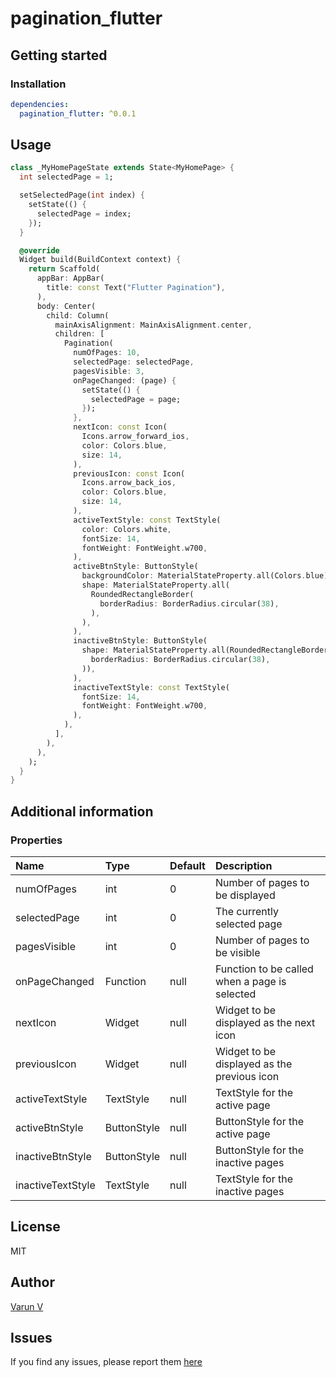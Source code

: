 # pagination_flutter

## Getting started

### Installation
```yaml
dependencies:
  pagination_flutter: ^0.0.1
```

## Usage

```dart
class _MyHomePageState extends State<MyHomePage> {
  int selectedPage = 1;

  setSelectedPage(int index) {
    setState(() {
      selectedPage = index;
    });
  }

  @override
  Widget build(BuildContext context) {
    return Scaffold(
      appBar: AppBar(
        title: const Text("Flutter Pagination"),
      ),
      body: Center(
        child: Column(
          mainAxisAlignment: MainAxisAlignment.center,
          children: [
            Pagination(
              numOfPages: 10,
              selectedPage: selectedPage,
              pagesVisible: 3,
              onPageChanged: (page) {
                setState(() {
                  selectedPage = page;
                });
              },
              nextIcon: const Icon(
                Icons.arrow_forward_ios,
                color: Colors.blue,
                size: 14,
              ),
              previousIcon: const Icon(
                Icons.arrow_back_ios,
                color: Colors.blue,
                size: 14,
              ),
              activeTextStyle: const TextStyle(
                color: Colors.white,
                fontSize: 14,
                fontWeight: FontWeight.w700,
              ),
              activeBtnStyle: ButtonStyle(
                backgroundColor: MaterialStateProperty.all(Colors.blue),
                shape: MaterialStateProperty.all(
                  RoundedRectangleBorder(
                    borderRadius: BorderRadius.circular(38),
                  ),
                ),
              ),
              inactiveBtnStyle: ButtonStyle(
                shape: MaterialStateProperty.all(RoundedRectangleBorder(
                  borderRadius: BorderRadius.circular(38),
                )),
              ),
              inactiveTextStyle: const TextStyle(
                fontSize: 14,
                fontWeight: FontWeight.w700,
              ),
            ),
          ],
        ),
      ),
    );
  }
}
```

## Additional information

### Properties

| Name | Type | Default | Description |
| :--- | :--- | :--- | :--- |
| numOfPages | int | 0 | Number of pages to be displayed |
| selectedPage | int | 0 | The currently selected page |
| pagesVisible | int | 0 | Number of pages to be visible |
| onPageChanged | Function | null | Function to be called when a page is selected |
| nextIcon | Widget | null | Widget to be displayed as the next icon |
| previousIcon | Widget | null | Widget to be displayed as the previous icon |
| activeTextStyle | TextStyle | null | TextStyle for the active page |
| activeBtnStyle | ButtonStyle | null | ButtonStyle for the active page |
| inactiveBtnStyle | ButtonStyle | null | ButtonStyle for the inactive pages |
| inactiveTextStyle | TextStyle | null | TextStyle for the inactive pages |

## License

MIT

## Author

[Varun V](https://github.com/created-by-varun)

## Issues

If you find any issues, please report them [here](https://github.com/created-by-varun/pagination_flutter/issues)
